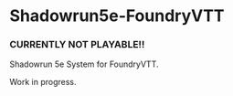 # Shadowrun5e-FoundryVTT

### CURRENTLY NOT PLAYABLE!!

Shadowrun 5e System for FoundryVTT.

Work in progress.
